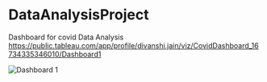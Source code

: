 # DataAnalysisProject
Dashboard for covid Data Analysis
https://public.tableau.com/app/profile/divanshi.jain/viz/CovidDashboard_16734335346010/Dashboard1

![Dashboard 1](https://user-images.githubusercontent.com/101634835/211787627-a1e4320e-835e-4193-8d32-1f30beee34f9.png)
